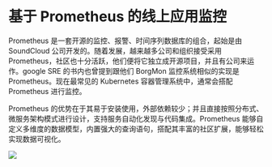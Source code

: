 # 基于 Prometheus 的线上应用监控

Prometheus 是一套开源的监控、报警、时间序列数据库的组合，起始是由 SoundCloud 公司开发的。随着发展，越来越多公司和组织接受采用 Prometheus，社区也十分活跃，他们便将它独立成开源项目，并且有公司来运作。google SRE 的书内也曾提到跟他们 BorgMon 监控系统相似的实现是 Prometheus。现在最常见的 Kubernetes 容器管理系统中，通常会搭配 Prometheus 进行监控。

Prometheus 的优势在于其易于安装使用，外部依赖较少；并且直接按照分布式、微服务架构模式进行设计，支持服务自动化发现与代码集成。Prometheus 能够自定义多维度的数据模型，内置强大的查询语句，搭配其丰富的社区扩展，能够轻松实现数据可视化。

![](https://i.postimg.cc/g0SDCRhK/image.png)
